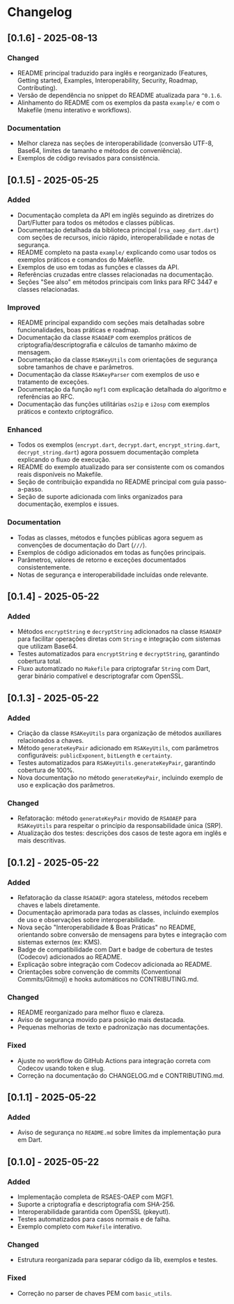 # Changelog

<!-- markdownlint-disable MD024 -->

## [0.1.6] - 2025-08-13

### Changed

- README principal traduzido para inglês e reorganizado (Features, Getting started, Examples, Interoperability, Security, Roadmap, Contributing).
- Versão de dependência no snippet do README atualizada para `^0.1.6`.
- Alinhamento do README com os exemplos da pasta `example/` e com o Makefile (menu interativo e workflows).

### Documentation

- Melhor clareza nas seções de interoperabilidade (conversão UTF-8, Base64, limites de tamanho e métodos de conveniência).
- Exemplos de código revisados para consistência.

## [0.1.5] - 2025-05-25

### Added

- Documentação completa da API em inglês seguindo as diretrizes do Dart/Flutter para todos os métodos e classes públicas.
- Documentação detalhada da biblioteca principal (`rsa_oaep_dart.dart`) com seções de recursos, início rápido, interoperabilidade e notas de segurança.
- README completo na pasta `example/` explicando como usar todos os exemplos práticos e comandos do Makefile.
- Exemplos de uso em todas as funções e classes da API.
- Referências cruzadas entre classes relacionadas na documentação.
- Seções "See also" em métodos principais com links para RFC 3447 e classes relacionadas.

### Improved

- README principal expandido com seções mais detalhadas sobre funcionalidades, boas práticas e roadmap.
- Documentação da classe `RSAOAEP` com exemplos práticos de criptografia/descriptografia e cálculos de tamanho máximo de mensagem.
- Documentação da classe `RSAKeyUtils` com orientações de segurança sobre tamanhos de chave e parâmetros.
- Documentação da classe `RSAKeyParser` com exemplos de uso e tratamento de exceções.
- Documentação da função `mgf1` com explicação detalhada do algoritmo e referências ao RFC.
- Documentação das funções utilitárias `os2ip` e `i2osp` com exemplos práticos e contexto criptográfico.

### Enhanced

- Todos os exemplos (`encrypt.dart`, `decrypt.dart`, `encrypt_string.dart`, `decrypt_string.dart`) agora possuem documentação completa explicando o fluxo de execução.
- README do exemplo atualizado para ser consistente com os comandos reais disponíveis no Makefile.
- Seção de contribuição expandida no README principal com guia passo-a-passo.
- Seção de suporte adicionada com links organizados para documentação, exemplos e issues.

### Documentation

- Todas as classes, métodos e funções públicas agora seguem as convenções de documentação do Dart (`///`).
- Exemplos de código adicionados em todas as funções principais.
- Parâmetros, valores de retorno e exceções documentados consistentemente.
- Notas de segurança e interoperabilidade incluídas onde relevante.

## [0.1.4] - 2025-05-22

### Added

- Métodos `encryptString` e `decryptString` adicionados na classe `RSAOAEP` para facilitar operações diretas com `String` e integração com sistemas que utilizam Base64.
- Testes automatizados para `encryptString` e `decryptString`, garantindo cobertura total.
- Fluxo automatizado no `Makefile` para criptografar `String` com Dart, gerar binário compatível e descriptografar com OpenSSL.

## [0.1.3] - 2025-05-22

### Added

- Criação da classe `RSAKeyUtils` para organização de métodos auxiliares relacionados a chaves.
- Método `generateKeyPair` adicionado em `RSAKeyUtils`, com parâmetros configuráveis: `publicExponent`, `bitLength` e `certainty`.
- Testes automatizados para `RSAKeyUtils.generateKeyPair`, garantindo cobertura de 100%.
- Nova documentação no método `generateKeyPair`, incluindo exemplo de uso e explicação dos parâmetros.

### Changed

- Refatoração: método `generateKeyPair` movido de `RSAOAEP` para `RSAKeyUtils` para respeitar o princípio da responsabilidade única (SRP).
- Atualização dos testes: descrições dos casos de teste agora em inglês e mais descritivas.

## [0.1.2] - 2025-05-22

### Added

- Refatoração da classe `RSAOAEP`: agora stateless, métodos recebem chaves e labels diretamente.
- Documentação aprimorada para todas as classes, incluindo exemplos de uso e observações sobre interoperabilidade.
- Nova seção "Interoperabilidade & Boas Práticas" no README, orientando sobre conversão de mensagens para bytes e integração com sistemas externos (ex: KMS).
- Badge de compatibilidade com Dart e badge de cobertura de testes (Codecov) adicionados ao README.
- Explicação sobre integração com Codecov adicionada ao README.
- Orientações sobre convenção de commits (Conventional Commits/Gitmoji) e hooks automáticos no CONTRIBUTING.md.

### Changed

- README reorganizado para melhor fluxo e clareza.
- Aviso de segurança movido para posição mais destacada.
- Pequenas melhorias de texto e padronização nas documentações.

### Fixed

- Ajuste no workflow do GitHub Actions para integração correta com Codecov usando token e slug.
- Correção na documentação do CHANGELOG.md e CONTRIBUTING.md.

## [0.1.1] - 2025-05-22

### Added

- Aviso de segurança no `README.md` sobre limites da implementação pura em Dart.

## [0.1.0] - 2025-05-22

### Added

- Implementação completa de RSAES-OAEP com MGF1.
- Suporte a criptografia e descriptografia com SHA-256.
- Interoperabilidade garantida com OpenSSL (pkeyutl).
- Testes automatizados para casos normais e de falha.
- Exemplo completo com `Makefile` interativo.

### Changed

- Estrutura reorganizada para separar código da lib, exemplos e testes.

### Fixed

- Correção no parser de chaves PEM com `basic_utils`.

